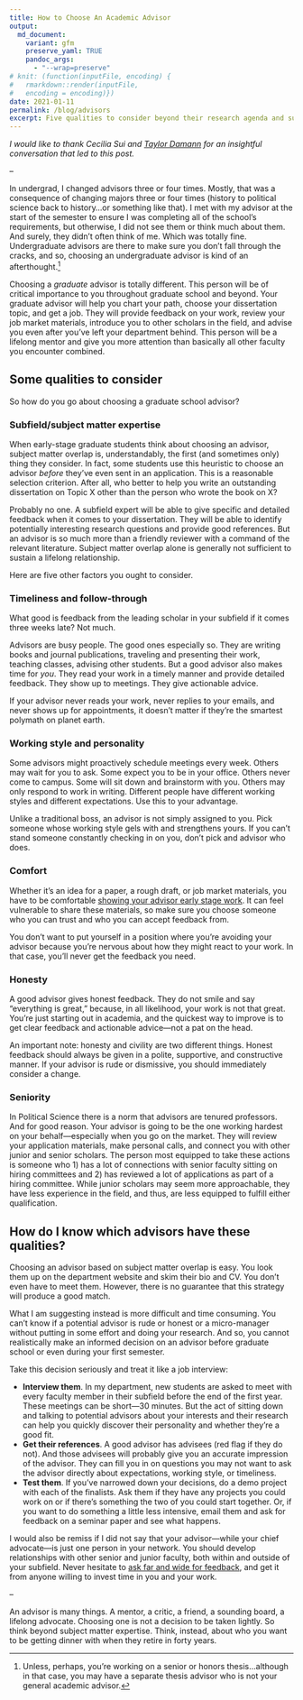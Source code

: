 ```yaml
---
title: How to Choose An Academic Advisor
output:
  md_document:
    variant: gfm
    preserve_yaml: TRUE
    pandoc_args: 
      - "--wrap=preserve"
# knit: (function(inputFile, encoding) {
#   rmarkdown::render(inputFile, 
#   encoding = encoding)})
date: 2021-01-11
permalink: /blog/advisors
excerpt: Five qualities to consider beyond their research agenda and subfield expertise.
---
```


*I would like to thank Cecilia Sui and [Taylor Damann](https://taydamann.github.io/) for an insightful conversation that led to this post.*

–

In undergrad, I changed advisors three or four times. Mostly, that was a consequence of changing majors three or four times (history to political science back to history…or something like that). I met with my advisor at the start of the semester to ensure I was completing all of the school’s requirements, but otherwise, I did not see them or think much about them. And surely, they didn’t often think of me. Which was totally fine. Undergraduate advisors are there to make sure you don’t fall through the cracks, and so, choosing an undergraduate advisor is kind of an afterthought.[^1]

[^1]: Unless, perhaps, you’re working on a senior or honors thesis…although in that case, you may have a separate thesis advisor who is not your general academic advisor.

Choosing a *graduate* advisor is totally different. This person will be of critical importance to you throughout graduate school and beyond. Your graduate advisor will help you chart your path, choose your dissertation topic, and get a job. They will provide feedback on your work, review your job market materials, introduce you to other scholars in the field, and advise you even after you’ve left your department behind. This person will be a lifelong mentor and give you more attention than basically all other faculty you encounter combined.

Some qualities to consider
--------------------------

So how do you go about choosing a graduate school advisor?

### Subfield/subject matter expertise

When early-stage graduate students think about choosing an advisor, subject matter overlap is, understandably, the first (and sometimes only) thing they consider. In fact, some students use this heuristic to choose an advisor *before* they’ve even sent in an application. This is a reasonable selection criterion. After all, who better to help you write an outstanding dissertation on Topic X other than the person who wrote the book on X?

Probably no one. A subfield expert will be able to give specific and detailed feedback when it comes to your dissertation. They will be able to identify potentially interesting research questions and provide good references. But an advisor is so much more than a friendly reviewer with a command of the relevant literature. Subject matter overlap alone is generally not sufficient to sustain a lifelong relationship. <!-- These are important qualities in an academic advisor—especially for new graduate students who are unfamiliar with the literature and have not yet developed a skill for identifying good ideas. -->

Here are five other factors you ought to consider.

### Timeliness and follow-through

What good is feedback from the leading scholar in your subfield if it comes three weeks late? Not much.

Advisors are busy people. The good ones especially so. They are writing books and journal publications, traveling and presenting their work, teaching classes, advising other students. But a good advisor also makes time for *you*. They read your work in a timely manner and provide detailed feedback. They show up to meetings. They give actionable advice.

If your advisor never reads your work, never replies to your emails, and never shows up for appointments, it doesn’t matter if they’re the smartest polymath on planet earth.

### Working style and personality

Some advisors might proactively schedule meetings every week. Others may wait for you to ask. Some expect you to be in your office. Others never come to campus. Some will sit down and brainstorm with you. Others may only respond to work in writing. Different people have different working styles and different expectations. Use this to your advantage.

Unlike a traditional boss, an advisor is not simply assigned to you. Pick someone whose working style gels with and strengthens yours. If you can’t stand someone constantly checking in on you, don’t pick and advisor who does.

### Comfort

Whether it’s an idea for a paper, a rough draft, or job market materials, you have to be comfortable [showing your advisor early stage work](/blog/seven-habits). It can feel vulnerable to share these materials, so make sure you choose someone who you can trust and who you can accept feedback from.

You don’t want to put yourself in a position where you’re avoiding your advisor because you’re nervous about how they might react to your work. In that case, you’ll never get the feedback you need.

### Honesty

A good advisor gives honest feedback. They do not smile and say “everything is great,” because, in all likelihood, your work is not that great. You’re just starting out in academia, and the quickest way to improve is to get clear feedback and actionable advice—not a pat on the head.

An important note: honesty and civility are two different things. Honest feedback should always be given in a polite, supportive, and constructive manner. If your advisor is rude or dismissive, you should immediately consider a change.

### Seniority

In Political Science there is a norm that advisors are tenured professors. And for good reason. Your advisor is going to be the one working hardest on your behalf—especially when you go on the market. They will review your application materials, make personal calls, and connect you with other junior and senior scholars. The person most equipped to take these actions is someone who 1) has a lot of connections with senior faculty sitting on hiring committees and 2) has reviewed a lot of applications as part of a hiring committee. While junior scholars may seem more approachable, they have less experience in the field, and thus, are less equipped to fulfill either qualification.

How do I know which advisors have these qualities?
--------------------------------------------------

Choosing an advisor based on subject matter overlap is easy. You look them up on the department website and skim their bio and CV. You don’t even have to meet them. However, there is no guarantee that this strategy will produce a good match.

What I am suggesting instead is more difficult and time consuming. You can’t know if a potential advisor is rude or honest or a micro-manager without putting in some effort and doing your research. And so, you cannot realistically make an informed decision on an advisor before graduate school or even during your first semester.

Take this decision seriously and treat it like a job interview:

-   **Interview them**. In my department, new students are asked to meet with every faculty member in their subfield before the end of the first year. These meetings can be short—30 minutes. But the act of sitting down and talking to potential advisors about your interests and their research can help you quickly discover their personality and whether they’re a good fit.
-   **Get their references**. A good advisor has advisees (red flag if they do not). And those advisees will probably give you an accurate impression of the advisor. They can fill you in on questions you may not want to ask the advisor directly about expectations, working style, or timeliness.
-   **Test them**. If you’ve narrowed down your decisions, do a demo project with each of the finalists. Ask them if they have any projects you could work on or if there’s something the two of you could start together. Or, if you want to do something a little less intensive, email them and ask for feedback on a seminar paper and see what happens.

I would also be remiss if I did not say that your advisor—while your chief advocate—is just one person in your network. You should develop relationships with other senior and junior faculty, both within and outside of your subfield. Never hesitate to [ask far and wide for feedback](blog/seven-habits), and get it from anyone willing to invest time in you and your work.

–

An advisor is many things. A mentor, a critic, a friend, a sounding board, a lifelong advocate. Choosing one is not a decision to be taken lightly. So think beyond subject matter expertise. Think, instead, about who you want to be getting dinner with when they retire in forty years.
